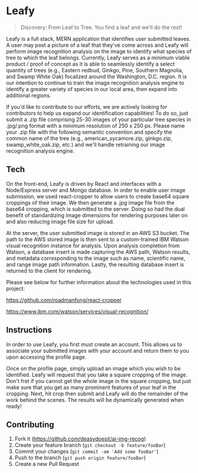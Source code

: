 # Leafy
> Discovery: From Leaf to Tree. You find a leaf and we'll do the rest!

Leafy is a full stack, MERN application that identifies user submitted leaves. A user may post a picture of a leaf that they've come across and Leafy will perform image recognition analysis on the image to identify what species of tree to which the leaf belongs. Currently, Leafy serves as a minimum viable product / proof of concept as it is able to seamlessly identify a select quantity of trees (e.g., Eastern redbud, Ginkgo, Pine, Southern Magnolia, and Swamp White Oak) focalized around the Washington, D.C. region. It is our intention to continue to train the image recognition analysis engine to identify a greater variety of species in our local area, then expand into additional regions. 

If you'd like to contribute to our efforts, we are actively looking for contributors to help us expand our identification capabilities! To do so, just submit a .zip file comprising 25-30 images of your particular tree species in .jpg/.png format with a minimum resolution of 250 x 250 px. Please name your .zip file with the following semantic convention and specify the common name of the tree (e.g., american_sycamore.zip, ginkgo.zip, swamp_white_oak.zip, etc.) and we'll handle retraining our image recognition analysis engine.

## Tech

On the front-end, Leafy is driven by React and interfaces with a Node/Express server and Mongo database. In order to enable user image submission, we used react-cropper to allow users to create base64 square croppings of their image. We then generate a .jpg image file from the base64 cropping, which is submitted to the server. Doing so had the dual benefit of standardizing image dimensions for rendering purposes later on and also reducing image file size for upload. 

At the server, the user submitted image is stored in an AWS S3 bucket. The path to the AWS stored image is then sent to a custom-trained IBM Watson visual recognition instance for analysis. Upon analysis completion from Watson, a database insert is made capturing the AWS path, Watson results, and metadata corresponding to the image such as name, scientific name, and range image path information. Lastly, the resulting database insert is returned to the client for rendering.

Please see below for further information about the technologies used in this project:

  https://github.com/roadmanfong/react-cropper
  
  https://www.ibm.com/watson/services/visual-recognition/
  

## Instructions

In order to use Leafy, you first must create an account. This allows us to associate your submitted images with your account and return them to you upon accessing the profile page. 

Once on the profile page, simply upload an image which you wish to be identified. Leafy will request that you take a square cropping of the image. Don't fret if you cannot get the whole image in the square cropping, but just make sure that you get as many prominent features of your leaf in the cropping. Next, hit crop then submit and Leafy will do the remainder of the work behind the scenes. The results will be dynamically generated when ready!
  
## Contributing

1. Fork it (<https://github.com/deasydoesit/ai-img-recog>)
2. Create your feature branch (`git checkout -b feature/fooBar`)
3. Commit your changes (`git commit -am 'Add some fooBar'`)
4. Push to the branch (`git push origin feature/fooBar`)
5. Create a new Pull Request 
